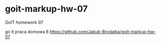 # goit-markup-hw-07
 GoIT homework 07

go it praca domowa 6
https://github.com/Jakub-Brodalka/goit-markup-hw-07
